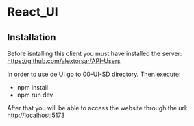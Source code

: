 # React_UI

## Installation
Before isntalling this client you must have installed the server: https://github.com/alextorsar/API-Users

In order to use de UI go to 00-UI-SD directory. Then execute:

- npm install
- npm run dev

After that you will be able to access the website through the url: http://localhost:5173
